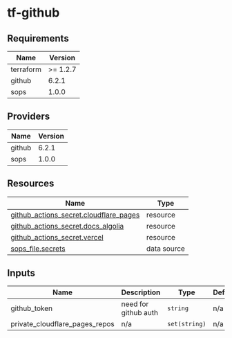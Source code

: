 # tf-github

<!-- BEGIN_TF_DOCS -->
## Requirements

| Name | Version |
|------|---------|
| terraform | >= 1.2.7 |
| github | 6.2.1 |
| sops | 1.0.0 |

## Providers

| Name | Version |
|------|---------|
| github | 6.2.1 |
| sops | 1.0.0 |

## Resources

| Name | Type |
|------|------|
| [github_actions_secret.cloudflare_pages](https://registry.terraform.io/providers/integrations/github/6.2.1/docs/resources/actions_secret) | resource |
| [github_actions_secret.docs_algolia](https://registry.terraform.io/providers/integrations/github/6.2.1/docs/resources/actions_secret) | resource |
| [github_actions_secret.vercel](https://registry.terraform.io/providers/integrations/github/6.2.1/docs/resources/actions_secret) | resource |
| [sops_file.secrets](https://registry.terraform.io/providers/carlpett/sops/1.0.0/docs/data-sources/file) | data source |

## Inputs

| Name | Description | Type | Default | Required |
|------|-------------|------|---------|:--------:|
| github\_token | need for github auth | `string` | n/a | yes |
| private\_cloudflare\_pages\_repos | n/a | `set(string)` | n/a | yes |
<!-- END_TF_DOCS -->
